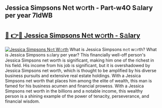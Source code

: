 ## Jessica Simpsons N𝚎t w𝚘rth - Part-w4O S𝚊lary per year 7IdWB

# <h2><a href="http://gc3htl.nevu.top/?p=Jessica+Simpsons">🔗 👉🔴 Jessica Simpsons N𝚎t w𝚘rth - S𝚊lary</a></h2>

[![Jessica Simpsons N𝚎t W𝚘rth](https://i.imgur.com/Oavwk0R.jpeg)](http://gc3htl.nevu.top/?p=Jessica+Simpsons)
What is Jessica Simpsons n𝚎t w𝚘rth? What is Jessica Simpsons s𝚊lary per year?
This financially well-off person's Jessica Simpsons net worth is significant, making him one of the richest in his field. His income from his job is significant, but it is overshadowed by Jessica Simpsons net worth, which is thought to be amplified by his diverse business pursuits and extensive real estate holdings. With a Jessica Simpsons net worth that places him among the elite of wealth, this man is famed for his business acumen and financial prowess. With a Jessica Simpsons net worth in the billions and a notable income, this wealthy person is a shining example of the power of tenacity, perseverance, and financial wisdom.
